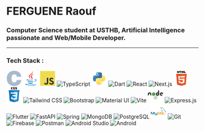 <h1>FERGUENE Raouf</h1> 

### Computer Science student at USTHB, Artificial Intelligence passionate and Web/Mobile Developer.

---

### Tech Stack :

<p align="left">
<img src="https://raw.githubusercontent.com/devicons/devicon/master/icons/c/c-original.svg" alt="C" width="40" height="40"/>
<img src="https://raw.githubusercontent.com/devicons/devicon/master/icons/java/java-original.svg" alt="Java" width="40" height="40"/>
<img src="https://raw.githubusercontent.com/devicons/devicon/master/icons/javascript/javascript-original.svg" alt="JavaScript" width="40" height="40"/>
<img src="https://icon.icepanel.io/Technology/svg/TypeScript.svg" alt="TypeScript" width="40" height="40"/>
<img src="https://raw.githubusercontent.com/devicons/devicon/master/icons/python/python-original.svg" alt="Python" width="40" height="40"/>
<img src="https://www.vectorlogo.zone/logos/dartlang/dartlang-icon.svg" alt="Dart" width="40" height="40"/>
<img src="https://upload.wikimedia.org/wikipedia/commons/a/a7/React-icon.svg" alt="React" width="40" height="40"/>
<img src="https://icon.icepanel.io/Technology/png-shadow-512/Next.js.png" alt="Next.js" width="40" height="40"/>
<img src="https://raw.githubusercontent.com/devicons/devicon/master/icons/html5/html5-original-wordmark.svg" alt="HTML5" width="40" height="40"/>
<img src="https://raw.githubusercontent.com/devicons/devicon/master/icons/css3/css3-original-wordmark.svg" alt="CSS3" width="40" height="40"/>
<img src="https://icon.icepanel.io/Technology/svg/Tailwind-CSS.svg" alt="Tailwind CSS" width="40" height="40"/>
<img src="https://icon.icepanel.io/Technology/svg/Bootstrap.svg" alt="Bootstrap" width="40" height="40"/>
<img src="https://icon.icepanel.io/Technology/svg/Material-UI.svg" alt="Material UI" width="40" height="40"/>
<img src="https://icon.icepanel.io/Technology/svg/Vite.js.svg" alt="Vite" width="40" height="40"/>
<img src="https://raw.githubusercontent.com/devicons/devicon/master/icons/nodejs/nodejs-original-wordmark.svg" alt="Node.js" width="40" height="40"/>
<img src="https://icon.icepanel.io/Technology/png-shadow-512/Express.png" alt="Express.js" width="40" height="40"/>
<img src="https://www.vectorlogo.zone/logos/flutterio/flutterio-icon.svg" alt="Flutter" width="40" height="40"/>
<img src="https://icon.icepanel.io/Technology/svg/FastAPI.svg" alt="FastAPI" width="40" height="40"/>
<img src="https://icon.icepanel.io/Technology/svg/Spring.svg" alt="Spring" width="40" height="40"/>
<img src="https://icon.icepanel.io/Technology/svg/MongoDB.svg" alt="MongoDB" width="40" height="40"/>
<img src="https://icon.icepanel.io/Technology/svg/PostgresSQL.svg" alt="PostgreSQL" width="40" height="40"/>
<img src="https://raw.githubusercontent.com/devicons/devicon/master/icons/mysql/mysql-original-wordmark.svg" alt="MySQL" width="40" height="40"/>
<img src="https://www.vectorlogo.zone/logos/git-scm/git-scm-icon.svg" alt="Git" width="40" height="40"/>
<img src="https://www.vectorlogo.zone/logos/firebase/firebase-icon.svg" alt="Firebase" width="40" height="40"/>
<img src="https://icon.icepanel.io/Technology/svg/Postman.svg" alt="Postman" width="40" height="40"/>
<img src="https://icon.icepanel.io/Technology/png-shadow-512/Android-Studio.png" alt="Android Studio" width="40" height="40"/>
<img src="https://icon.icepanel.io/Technology/svg/Android.svg" alt="Android" width="40" height="40"/>
</p>
